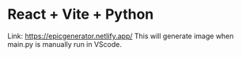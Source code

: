 # React + Vite + Python

Link: https://epicgenerator.netlify.app/
This will generate image when main.py is manually run in VScode.
